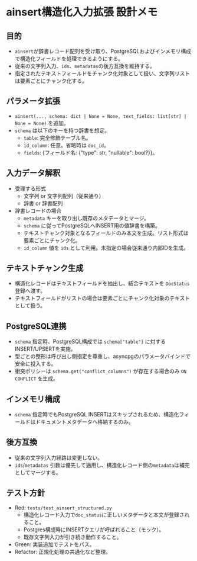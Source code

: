 # ainsert構造化入力拡張 設計メモ

## 目的
- `ainsert`が辞書レコード配列を受け取り、PostgreSQLおよびインメモリ構成で構造化フィールドを処理できるようにする。
- 従来の文字列入力、`ids`、`metadatas`の後方互換を維持する。
- 指定されたテキストフィールドをチャンク化対象として扱い、文字列リストは要素ごとにチャンク化する。

## パラメータ拡張
- `ainsert(..., schema: dict | None = None, text_fields: list[str] | None = None)` を追加。
- `schema` は以下のキーを持つ辞書を想定。
  - `table`: 完全修飾テーブル名。
  - `id_column`: 任意。省略時は `doc_id`。
  - `fields`: {フィールド名: {"type": str, "nullable": bool?}}。

## 入力データ解釈
- 受理する形式
  - 文字列 or 文字列配列（従来通り）
  - 辞書 or 辞書配列
- 辞書レコードの場合
  - `metadata` キーを取り出し既存のメタデータとマージ。
  - `schema` に従ってPostgreSQLへINSERT用の値辞書を構築。
  - テキストチャンク対象となるフィールドのみ本文を生成。リスト形式は要素ごとにチャンク化。
  - `id_column` 値を `ids` として利用。未指定の場合従来通り内部IDを生成。

## テキストチャンク生成
- 構造化レコードはテキストフィールドを抽出し、結合テキストを `DocStatus` 登録へ渡す。
- テキストフィールドがリストの場合は要素ごとにチャンク化対象のテキストとして扱う。

## PostgreSQL連携
- `schema` 指定時、PostgreSQL構成では `schema["table"]` に対するINSERT/UPSERTを実施。
- 型ごとの整形は呼び出し側指定を尊重し、asyncpgのパラメータバインドで安全に投入する。
- 衝突ポリシーは `schema.get("conflict_columns")` が存在する場合のみ `ON CONFLICT` を生成。

## インメモリ構成
- `schema` 指定時でもPostgreSQL INSERTはスキップされるため、構造化フィールドはドキュメントメタデータへ格納するのみ。

## 後方互換
- 従来の文字列入力経路は変更しない。
- `ids`/`metadatas` 引数は優先して適用し、構造化レコード側の`metadata`は補完としてマージする。

## テスト方針
- Red: `tests/test_ainsert_structured.py`
  - 構造化レコード入力で`doc_status`に正しいメタデータと本文が登録されること。
  - Postgres構成時にINSERTクエリが呼ばれること（モック）。
  - 既存文字列入力が引き続き動作すること。
- Green: 実装追加でテストをパス。
- Refactor: 正規化処理の共通化など整理。

